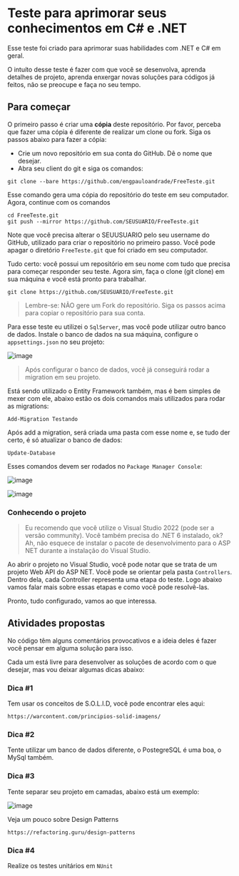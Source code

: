 # Teste para aprimorar seus conhecimentos em C# e .NET

Esse teste foi criado para aprimorar suas habilidades com .NET e C# em geral. 

O intuíto desse teste é fazer com que você se desenvolva, aprenda detalhes de projeto,
aprenda enxergar novas soluções para códigos já feitos, não se preocupe e faça no seu tempo.

## Para começar
O primeiro passo é criar uma **cópia** deste repositório. Por favor, perceba que fazer uma cópia é diferente de realizar um clone ou fork. Siga os passos abaixo para fazer a cópia:

- Crie um novo repositório em sua conta do GitHub. Dê o nome que desejar.
- Abra seu client do git e siga os comandos:
```
git clone --bare https://github.com/engpauloandrade/FreeTeste.git
```
Esse comando gera uma cópia do repositório do teste em seu computador. Agora, continue com os comandos
```
cd FreeTeste.git
git push --mirror https://github.com/SEUSUARIO/FreeTeste.git
```
Note que você precisa alterar o SEUUSUARIO pelo seu username do GitHub, utilizado para criar o repositório no primeiro passo.
Você pode apagar o diretório ```FreeTeste.git``` que foi criado em seu computador.

Tudo certo: você possui um repositório em seu nome com tudo que precisa para começar responder seu teste. Agora sim, faça o clone (git clone) em sua máquina e você está pronto para trabalhar.
```
git clone https://github.com/SEUSUARIO/FreeTeste.git
```

> Lembre-se: NÃO gere um Fork do repositório. Siga os passos acima para copiar o repositório para sua conta.


Para esse teste eu utilizei o ```SqlServer```, mas você pode utilizar outro banco de dados.
Instale o banco de dados na sua máquina, configure o ```appsettings.json``` no seu projeto:

![image](https://user-images.githubusercontent.com/81451506/231345324-15906ebb-1757-4da5-ac38-06fcbb4d0057.png)

> Após configurar o banco de dados, você já conseguirá rodar a migration em seu projeto.

Está sendo utilizado o Entity Framework também, mas é bem simples de mexer com ele, abaixo estão os dois comandos mais utilizados para rodar as migrations:

```
Add-Migration Testando
```

Após add a migration, será criada uma pasta com esse nome e, se tudo der certo, é só atualizar o banco de dados:

```
Update-Database
```

Esses comandos devem ser rodados no `Package Manager Console`:

![image](https://user-images.githubusercontent.com/81451506/231037886-0a7a0eb4-4efc-45dd-a7bd-3e9f3f773b72.png)

![image](https://user-images.githubusercontent.com/81451506/231038522-d627b933-9a95-4f51-a94e-5e7cc872495b.png)


### Conhecendo o projeto

> Eu recomendo que você utilize o Visual Studio 2022 (pode ser a versão community). Você também precisa do .NET 6 instalado, ok? Ah, não esquece de instalar o pacote de desenvolvimento para o ASP NET durante a instalação do Visual Studio.

Ao abrir o projeto no Visual Studio, você pode notar que se trata de um projeto Web API do ASP NET. Você pode se orientar pela pasta ```Controllers```. Dentro dela, cada Controller representa uma etapa do teste. Logo abaixo vamos falar mais sobre essas etapas e como você pode resolvê-las.


Pronto, tudo configurado, vamos ao que interessa.

## Atividades propostas

No código têm alguns comentários provocativos e a ideia deles é fazer você pensar em alguma solução para isso.

Cada um está livre para desenvolver as soluções de acordo com o que desejar, mas vou deixar algumas dicas abaixo:

### Dica #1

Tem usar os conceitos de S.O.L.I.D, você pode encontrar eles aqui:

```
https://warcontent.com/principios-solid-imagens/
```

### Dica #2

Tente utilizar um banco de dados diferente, o PostegreSQL é uma boa, o MySql também.

### Dica #3

Tente separar seu projeto em camadas, abaixo está um exemplo:

![image](https://user-images.githubusercontent.com/81451506/231036067-25f11bd5-0fc2-443d-aea1-f17d70f5c9ae.png)


Veja um pouco sobre Design Patterns

```
https://refactoring.guru/design-patterns
```

### Dica #4 

Realize os testes unitários em ```NUnit```

